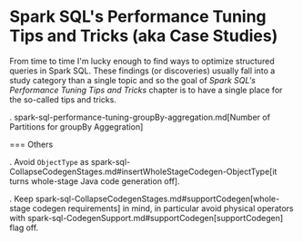 # Spark SQL's Performance Tuning Tips and Tricks (aka Case Studies)

From time to time I'm lucky enough to find ways to optimize structured queries in Spark SQL. These findings (or discoveries) usually fall into a study category than a single topic and so the goal of *Spark SQL's Performance Tuning Tips and Tricks* chapter is to have a single place for the so-called tips and tricks.

. spark-sql-performance-tuning-groupBy-aggregation.md[Number of Partitions for groupBy Aggegration]

=== Others

. Avoid `ObjectType` as spark-sql-CollapseCodegenStages.md#insertWholeStageCodegen-ObjectType[it turns whole-stage Java code generation off].

. Keep spark-sql-CollapseCodegenStages.md#supportCodegen[whole-stage codegen requirements] in mind, in particular avoid physical operators with spark-sql-CodegenSupport.md#supportCodegen[supportCodegen] flag off.
